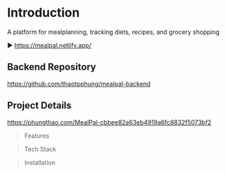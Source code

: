 # Introduction

A platform for mealplanning, tracking diets, recipes, and grocery shopping

▶️ https://mealpal.netlify.app/

## Backend Repository
https://github.com/thaotpphung/mealpal-backend


## Project Details 

https://phungthao.com/MealPal-cbbee82a63eb4919a6fc8832f5073bf2

> Features

> Tech Stack

> Installation

